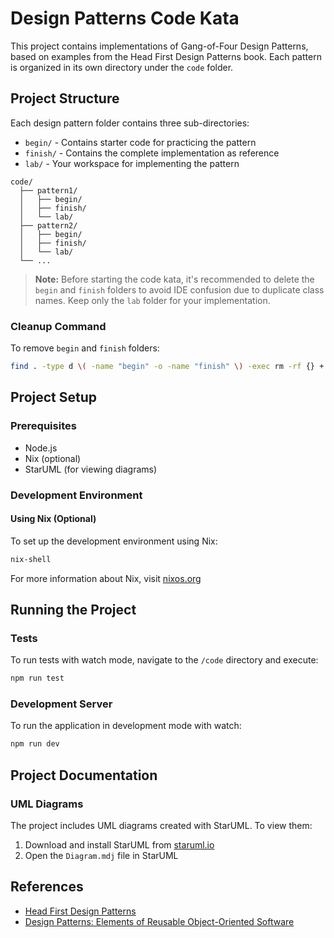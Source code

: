 # Design Patterns Code Kata

This project contains implementations of Gang-of-Four Design Patterns, based on examples from the Head First Design Patterns book. Each pattern is organized in its own directory under the `code` folder.

## Project Structure
Each design pattern folder contains three sub-directories:
- `begin/` - Contains starter code for practicing the pattern
- `finish/` - Contains the complete implementation as reference
- `lab/` - Your workspace for implementing the pattern

```
code/
  ├── pattern1/
  │   ├── begin/
  │   ├── finish/
  │   └── lab/
  ├── pattern2/
  │   ├── begin/
  │   ├── finish/
  │   └── lab/
  └── ...
```

> **Note:** Before starting the code kata, it's recommended to delete the `begin` and `finish` folders to avoid IDE confusion due to duplicate class names. Keep only the `lab` folder for your implementation.

### Cleanup Command
To remove `begin` and `finish` folders:
```bash
find . -type d \( -name "begin" -o -name "finish" \) -exec rm -rf {} +
```

## Project Setup

### Prerequisites
- Node.js
- Nix (optional)
- StarUML (for viewing diagrams)

### Development Environment

#### Using Nix (Optional)
To set up the development environment using Nix:
```bash
nix-shell
```
For more information about Nix, visit [nixos.org](https://nixos.org)

## Running the Project

### Tests
To run tests with watch mode, navigate to the `/code` directory and execute:
```bash
npm run test
```

### Development Server
To run the application in development mode with watch:
```bash
npm run dev
```

## Project Documentation

### UML Diagrams
The project includes UML diagrams created with StarUML. To view them:
1. Download and install StarUML from [staruml.io](https://staruml.io)
2. Open the `Diagram.mdj` file in StarUML

## References
- [Head First Design Patterns](https://www.oreilly.com/library/view/head-first-design/9780596007124/)
- [Design Patterns: Elements of Reusable Object-Oriented Software](https://www.amazon.com/Design-Patterns-Object-Oriented-Addison-Wesley-Professional-ebook/dp/B000SEIBB8)
